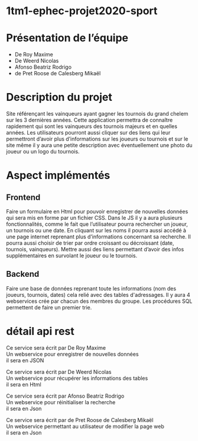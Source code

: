 # 1tm1-ephec-projet2020-sport 
# Présentation de l’équipe
- De Roy Maxime 
- De Weerd Nicolas
- Afonso Beatriz Rodrigo
- de Pret Roose de Calesberg Mikaël
# Description du projet
Site référençant les vainqueurs ayant gagner les tournois du grand chelem sur les 3 dernières années.
Cette application permettra de connaître rapidement qui sont les vainqueurs des tournois majeurs et en quelles années. Les utilisateurs pourront aussi cliquer sur des liens qui leur permettront d’avoir plus d’informations sur les joueurs ou tournois et sur le site même il y aura une petite description avec éventuellement une photo du joueur ou un logo du tournois. 


# Aspect implémentés
 ## Frontend

Faire un formulaire en Html pour pouvoir enregistrer de nouvelles données qui sera mis en forme par un fichier CSS. 
Dans le JS il y a aura plusieurs fonctionnalités, comme le fait que l’utilisateur pourra rechercher un joueur, un tournois ou une date. En cliquant sur les noms il pourra aussi accédé à une page internet reprenant plus d’informations concernant sa recherche.
Il pourra aussi choisir de trier par ordre croissant ou décroissant (date, tournois, vainqueurs).
Mettre aussi des liens permettant d’avoir des infos supplémentaires en survolant le joueur ou le tournois.

## Backend
	
Faire une base de données reprenant toute les informations (nom des joueurs, tournois, dates) cela relié avec des tables d'adressages.
Il y aura 4 webservices crée par chacun des membres du groupe.
Les procédures SQL permettent de faire un premier trie. 

# détail api rest
Ce service sera écrit par De Roy Maxime  
Un webservice pour enregistrer de nouvelles données  
il sera en JSON

Ce service sera écrit par De Weerd Nicolas  
Un webservice pour récupérer les informations des tables  
il sera en Html

Ce service sera écrit par Afonso Beatriz Rodrigo  
Un webservice pour réinitialiser la recherche  
il sera en Json

Ce service sera écrit par de Pret Roose de Calesberg Mikaël  
Un webservice permettant au utilisateur de modifier la page web  
il sera en Json
